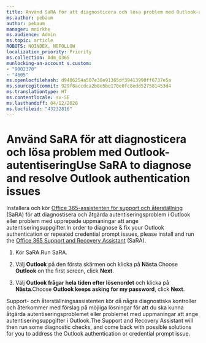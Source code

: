 ```yaml
---
title: Använd SaRA för att diagnosticera och lösa problem med Outlook-autentisering
ms.author: pebaum
author: pebaum
manager: mnirkhe
ms.audience: Admin
ms.topic: article
ROBOTS: NOINDEX, NOFOLLOW
localization_priority: Priority
ms.collection: Adm_O365
munlocking-an-account s.custom:
- "9002370"
- "4605"
ms.openlocfilehash: d9486254a507e38e91365df39413990ff6737e5a
ms.sourcegitcommit: 929f8accdca2b8e5be170e0fc8edd527581453d4
ms.translationtype: HT
ms.contentlocale: sv-SE
ms.lasthandoff: 04/12/2020
ms.locfileid: "43232816"
---
```

# <a name="use-sara-to-diagnose-and-resolve-outlook-authentication-issues"></a><span data-ttu-id="b1832-102">Använd SaRA för att diagnosticera och lösa problem med Outlook-autentisering</span><span class="sxs-lookup"><span data-stu-id="b1832-102">Use SaRA to diagnose and resolve Outlook authentication issues</span></span>

<span data-ttu-id="b1832-103">Installera och kör [Office 365-assistenten för support och återställning](https://diagnostics.office.com/#/) (SaRA) för att diagnostisera och åtgärda autentiseringsproblem i Outlook eller problem med upprepade uppmaningar att ange autentiseringsuppgifter.</span><span class="sxs-lookup"><span data-stu-id="b1832-103">In order to diagnose & fix your Outlook authentication or repeated credential prompt issues, please install and run the [Office 365 Support and Recovery Assistant](https://diagnostics.office.com/#/) (SaRA).</span></span>

1. <span data-ttu-id="b1832-104">Kör SaRA.</span><span class="sxs-lookup"><span data-stu-id="b1832-104">Run SaRA.</span></span>

2. <span data-ttu-id="b1832-105">Välj **Outlook** på den första skärmen och klicka på **Nästa**.</span><span class="sxs-lookup"><span data-stu-id="b1832-105">Choose **Outlook** on the first screen, click **Next**.</span></span>

3. <span data-ttu-id="b1832-106">Välj **Outlook frågar hela tiden efter lösenordet** och klicka på **Nästa**.</span><span class="sxs-lookup"><span data-stu-id="b1832-106">Choose **Outlook keeps asking for my password**, click **Next**.</span></span>

<span data-ttu-id="b1832-107">Support- och återställningsassistenten kör då några diagnostiska kontroller och återkommer med förslag på möjliga lösningar för att du ska kunna åtgärda autentiseringsproblemet eller problemet med uppmaningar att ange autentiseringsuppgifter i Outlook.</span><span class="sxs-lookup"><span data-stu-id="b1832-107">The Support and Recovery Assistant will then run some diagnostic checks, and come back with possible solutions for you to address the Outlook authentication or credential prompt issue.</span></span>
